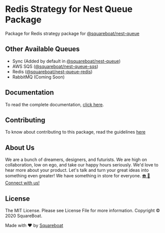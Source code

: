 # Redis Strategy for Nest Queue Package

Package for Redis strategy package for [@squareboat/nest-queue](https://squareboat.com/open-source/nest-queue/)

## Other Available Queues

- Sync (Added by default in [@squareboat/nest-queue](https://squareboat.com/open-source/nest-queue/))
- AWS SQS ([@squareboat/nest-queue-sqs](https://github.com/squareboat/nest-queue-sqs))
- Redis ([@squareboat/nest-queue-redis](https://github.com/squareboat/nest-queue-redis))
- RabbitMQ (Coming Soon)

## Documentation

To read the complete documentation, [click here](https://squareboat.com/open-source/nest-queue).

## Contributing

To know about contributing to this package, read the guidelines [here](./CONTRIBUTING.md)

## About Us

We are a bunch of dreamers, designers, and futurists. We are high on collaboration, low on ego, and take our happy hours seriously. We'd love to hear more about your product. Let's talk and turn your great ideas into something even greater! We have something in store for everyone. [☎️ 📧 Connect with us!](https://squareboat.com/contact)

## License

The MIT License. Please see License File for more information. Copyright © 2020 SquareBoat.

Made with ❤️ by [Squareboat](https://squareboat.com)
